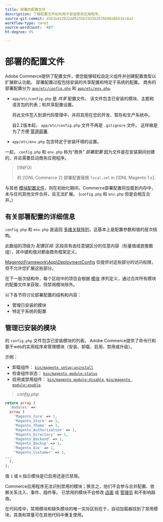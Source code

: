 ```yaml
---
title: 部署的配置文件
description: 了解配置文件如何用于安装商务应用程序。
source-git-commit: d263e412022a89255b7d33b267b696a8bb1bc8a2
workflow-type: tm+mt
source-wordcount: '487'
ht-degree: 0%

---
```



# 部署的配置文件

Adobe Commerce提供了配置文件，使您能够轻松自定义组件并创建配置类型以扩展默认功能。 部署配置过程包括安装的共享配置和特定于系统的配置。 商务的部署配置分为 [`app/etc/config.php`](../reference/config-reference-configphp.md) 和 [`app/etc/env.php`](../reference/config-reference-envphp.md).

- `app/etc/config.php` 是 _共享_ 配置文件。
该文件包含已安装的模块、主题和语言包的列表；和共享配置设置。

   将此文件签入到源代码管理中，并将其用在您的开发、暂存和生产系统中。

   自2.2版本起， `app/etc/config.php` 文件不再是 `.gitignore` 文件。
这样做是为了方便 [管道部署](../deployment/technical-details.md).

- `app/etc/env.php` 包含特定于安装环境的设置。

一起， `config.php` 和 `env.php` 称为“商务” _部署配置_ 因为文件是在安装期间创建的，并且需要启动商务应用程序。

>[!INFO]
>
>的 [!DNL Commerce 2] 部署配置替换 `local.xml` in [!DNL Magento 1.x].

与其他 [模块配置文件](../reference/module-files.md)，则在初始化期间，Commerce部署配置将加载到内存中，未与任何其他文件合并，且无法扩展。 (`config.php` 和 `env.php` 但是会相互合并。)

## 有关部署配置的详细信息

`config.php` 和 `env.php` 是返回 [多维关联阵列](https://www.w3schools.com:443/php/php_arrays.asp)，这基本上是配置参数和值的层次结构。

此数组的顶级为 _配置区段_. 区段具有由任意键区分的任意内容（标量值或嵌套数组），其中键和值对都由商务框架定义。

[Magento\Framework\App\DeploymentConfig](https://github.com/magento/magento2/blob/2.4/lib/internal/Magento/Framework/App/DeploymentConfig.php) 仅提供对这些部分的访问权限，但不允许您扩展这些部分。

在下一层次结构中，每个区段中的项目会根据 [模块](https://glossary.magento.com/module) 序列定义，通过合并所有模块的配置文件来获取，但禁用模块除外。

以下各节将讨论部署配置的结构和内容：

- 管理已安装的模块
- 特定于系统的配置

## 管理已安装的模块

的 `config.php` 文件包含已安装模块的列表。 Adobe Commerce提供了命令行和基于web的实用程序来管理模块（安装、卸载、启用、禁用或升级）。

示例：

- 卸载组件： [`bin/magento setup:uninstall`](../../installation/tutorials/uninstall-modules.md)
- 检查组件状态： [`bin/magento module:status`](https://devdocs.magento.com/guides/v2.4/reference/cli/magento.html#modulestatus)
- 启用或禁用组件： [`bin/magento module:disable`](../../installation/tutorials/manage-modules.md), [`bin/magento module:enable`](../../installation/tutorials/manage-modules.md).

> _config.php_

```php
return array (
  'modules' =>
  array (
    'Magento_Core' => 1,
    'Magento_Store' => 1,
    'Magento_Theme' => 1,
    'Magento_Authorization' => 1,
    'Magento_Directory' => 1,
    'Magento_Backend' => 1,
    'Magento_Backup' => 1,
    'Magento_Eav' => 1,
    'Magento_Customer' => 1,
...
  ),
);
```

值 `1` 或 `0` 指示模块是已启用还是已禁用。

Commerce应用程序无法识别禁用的模块；换言之，他们不会参与合并配置、依赖关系注入、事件、插件等。 已禁用的模块不会修改 [店面](https://glossary.magento.com/storefront) 或 [管理员](https://glossary.magento.com/admin) 和不影响路由。

在代码库中，禁用模块和缺失模块的唯一实际区别在于，自动加载器找到了禁用模块，其类和常量可在其他代码中重复使用。
